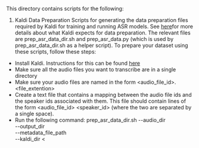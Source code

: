 This directory contains scripts for the following:

1. Kaldi Data Preparation
  Scripts for generating the data preparation files required by Kaldi for training and running ASR models. 
  See [here](https://chrisearch.wordpress.com/2017/03/11/speech-recognition-using-kaldi-extending-and-using-the-aspire-model/)for more details about what Kaldi expects for data preparation.
  The relevant files are prep_asr_data_dir.sh and prep_asr_data.py (which is used by prep_asr_data_dir.sh as a helper script).
  To prepare your dataset using these scripts, follow these steps:
  * Install Kaldi. Instructions for this can be found [here]()
  * Make sure all the audio files you want to transcribe are in a single directory
  * Make sure your audio files are named in the form <audio_file_id>.<file_extention>
  * Create a text file that contains a mapping between the audio file ids and the speaker ids associated with them. This file should contain lines of the form <audio_file_id> <speaker_id> (where the two are separated by a single space).
  * Run the following command: 
        prep_asr_data_dir.sh --audio_dir <path to directory with your audio files> \
                             --output_dir <path data prep directory to create> \
                             --metadata_file_path <path to text file mapping audio ids to speaker ids>\
                             --kaldi_dir <

                                  

